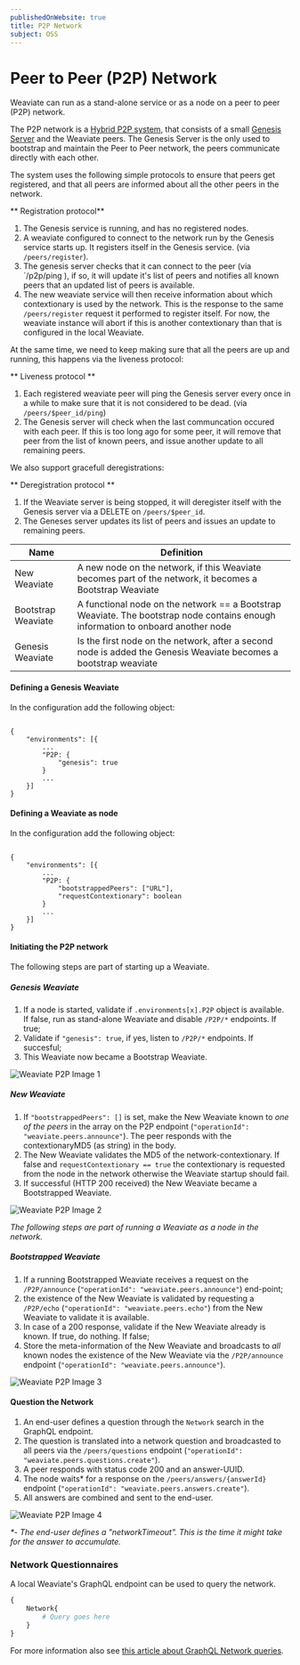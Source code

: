 ```yaml
---
publishedOnWebsite: true
title: P2P Network
subject: OSS
---
```


# Peer to Peer (P2P) Network

Weaviate can run as a stand-alone service or as a node on a peer to peer (P2P) network.

The P2P network is a [Hybrid P2P system](https://en.wikipedia.org/wiki/Peer-to-peer#Hybrid_models), that consists of a small [Genesis Server](./genesis/)
and the Weaviate peers. The Genesis Server is the only used to bootstrap and maintain the Peer to Peer network, the peers communicate directly with each other.

The system uses the following simple protocols to ensure that peers get registered, and that all peers are informed about all the other peers in the network.

** Registration protocol**
1. The Genesis service is running, and has no registered nodes.
2. A weaviate configured to connect to the network run by the Genesis service starts up. It registers itself in the Genesis service. (via `/peers/register`).
3. The genesis server checks that it can connect to the peer (via `/p2p/ping ), if so, it will update it's list of peers and notifies all known peers that an updated list of peers is available.
3. The new weaviate service will then receive information about which contextionary is used by the network. This is the response to the same `/peers/register` request it performed to register itself.  For now, the weaviate instance will abort if this is another contextionary than that is configured in the local Weaviate.

At the same time, we need to keep making sure that all the peers are up and running, this happens via the liveness protocol:

** Liveness protocol **
1. Each registered weaviate peer will ping the Genesis server every once in a while to make sure that it is not considered to be dead. (via `/peers/$peer_id/ping`)
2. The Genesis server will check  when the last communcation occured with each peer. If this is too long ago for some peer, it will remove that peer from the list of known peers, and issue another update to all remaining peers.


We also support gracefull deregistrations:

** Deregistration protocol **
1. If the Weaviate server is being stopped, it will deregister itself with the Genesis server via a DELETE on `/peers/$peer_id`.
2. The Geneses server updates its list of peers and issues an update to remaining peers.


| Name               | Definition |
|--------------------|------------|
| New Weaviate       | A new node on the network, if this Weaviate becomes part of the network, it becomes a Bootstrap Weaviate|
| Bootstrap Weaviate | A functional node on the network == a Bootstrap Weaviate. The bootstrap node contains enough information to onboard another node |
| Genesis Weaviate   | Is the first node on the network, after a second node is added the Genesis Weaviate becomes a bootstrap weaviate |

#### Defining a Genesis Weaviate

In the configuration add the following object:

```

{
    "environments": [{
        ...
        "P2P: {
            "genesis": true
        }
        ...
    }]
}
```

#### Defining a Weaviate as node

In the configuration add the following object:

```

{
    "environments": [{
        ...
        "P2P: {
            "bootstrappedPeers": ["URL"],
            "requestContextionary": boolean
        }
        ...
    }]
}
```

#### Initiating the P2P network

The following steps are part of starting up a Weaviate.

##### Genesis Weaviate

1. If a node is started, validate if `.environments[x].P2P` object is available. If false, run as stand-alone Weaviate and disable `/P2P/*` endpoints. If true;
2. Validate if `"genesis": true`, if yes, listen to `/P2P/*` endpoints. If succesful;
3. This Weaviate now became a Bootstrap Weaviate.

![Weaviate P2P Image 1](https://raw.githubusercontent.com/creativesoftwarefdn/weaviate/develop/assets/img/p2p-img1.jpg "Weaviate P2P Image 1")

##### New Weaviate

1. If `"bootstrappedPeers": []` is set, make the New Weaviate known to _one of the peers_ in the array on the P2P endpoint (`"operationId": "weaviate.peers.announce"`). The peer responds with the contextionaryMD5 (as string) in the body.
2. The New Weaviate validates the MD5 of the network-contextionary. If false and `requestContextionary == true` the contextionary is requested from the node in the network otherwise the Weaviate startup should fail.
3. If successful (HTTP 200 received) the New Weaviate became a Bootstrapped Weaviate.

![Weaviate P2P Image 2](https://raw.githubusercontent.com/creativesoftwarefdn/weaviate/develop/assets/img/p2p-img2.jpg "Weaviate P2P Image 2")

_The following steps are part of running a Weaviate as a node in the network._

##### Bootstrapped Weaviate

1. If a running Bootstrapped Weaviate receives a request on the `/P2P/announce` (`"operationId": "weaviate.peers.announce"`) end-point;
2. the existence of the New Weaviate is validated by requesting a `/P2P/echo` (`"operationId": "weaviate.peers.echo"`) from the New Weaviate to validate it is available.
3. In case of a 200 response, validate if the New Weaviate already is known. If true, do nothing. If false;
4. Store the meta-information of the New Weaviate and broadcasts to _all_ known nodes the existence of the New Weaviate via the `/P2P/announce` endpoint (`"operationId": "weaviate.peers.announce"`).

![Weaviate P2P Image 3](https://raw.githubusercontent.com/creativesoftwarefdn/weaviate/develop/assets/img/p2p-img3.jpg "Weaviate P2P Image 3")

#### Question the Network

1. An end-user defines a question through the `Network` search in the GraphQL endpoint. 
2. The question is translated into a network question and broadcasted to all peers via the `/peers/questions` endpoint (`"operationId": "weaviate.peers.questions.create"`).
3. A peer responds with status code 200 and an answer-UUID.
4. The node waits* for a response on the `/peers/answers/{answerId}` endpoint (`"operationId": "weaviate.peers.answers.create"`).
5. All answers are combined and sent to the end-user.

![Weaviate P2P Image 4](https://raw.githubusercontent.com/creativesoftwarefdn/weaviate/develop/assets/img/p2p-img4.jpg "Weaviate P2P Image 4")

_*- The end-user defines a "networkTimeout". This is the time it might take for the answer to accumulate._

### Network Questionnaires

A local Weaviate's GraphQL endpoint can be used to query the network.

```graphql
{
    Network{
        # Query goes here
    }
}
```

For more information also see [this article about GraphQL Network queries](./graphql_network.md).